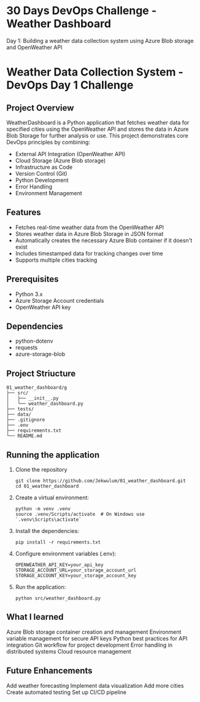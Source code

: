 # 30 Days DevOps Challenge - Weather Dashboard
Day 1: Building a weather data collection system using Azure Blob storage and OpenWeather API

# Weather Data Collection System - DevOps Day 1 Challenge

## Project Overview
WeatherDashboard is a Python application that fetches weather data for specified cities using the OpenWeather API and stores the data in Azure Blob Storage for further analysis or use. This project demonstrates core DevOps principles by combining:

- External API Integration (OpenWeather API)
- Cloud Storage (Azure Blob storage)
- Infrastructure as Code
- Version Control (Git)
- Python Development
- Error Handling
- Environment Management

## Features
- Fetches real-time weather data from the OpenWeather API
- Stores weather data in Azure Blob Storage in JSON format
- Automatically creates the necessary Azure Blob container if it doesn't exist
- Includes timestamped data for tracking changes over time
- Supports multiple cities tracking

## Prerequisites
- Python 3.x
- Azure Storage Account credentials
- OpenWeather API key

## Dependencies
- python-dotenv
- requests
- azure-storage-blob

## Project Striucture
```shell
01_weather_dashboard/g
├── src/
│   ├── __init__.py
│   └── weather_dashboard.py
├── tests/
├── data/
├── .gitignore
├── .env
├── requirements.txt
└── README.md
```

## Running the application
1. Clone the repository
    ```shell
    git clone https://github.com/Jekwulum/01_weather_dashboard.git
    cd 01_weather_dashboard
    ```
2. Create a virtual environment:
   ```shell
   python -m venv .venv
   source .venv/Scripts/activate  # On Windows use `.venv\Scripts\activate`
   ```
3. Install the dependencies:
   ```shell
   pip install -r requirements.txt
   ```
4. Configure environment variables (.env):
   ```shell
   OPENWEATHER_API_KEY=your_api_key
   STORAGE_ACCOUNT_URL=your_storage_account_url
   STORAGE_ACCOUNT_KEY=your_storage_account_key
   ```
5. Run the application:
   ```shell
   python src/weather_dashboard.py
   ```

## What I learned
Azure Blob storage container creation and management
Environment variable management for secure API keys
Python best practices for API integration
Git workflow for project development
Error handling in distributed systems
Cloud resource management

## Future Enhancements
Add weather forecasting
Implement data visualization
Add more cities
Create automated testing
Set up CI/CD pipeline